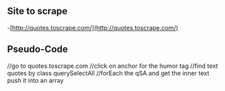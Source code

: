 ## Site to scrape
-[http://quotes.toscrape.com/](http://quotes.toscrape.com/)


## Pseudo-Code

//go to quotes.toscrape.com
//click on anchor for the humor tag
//find text quotes by class querySelectAll
//forEach the qSA and get the inner text push it into an array

